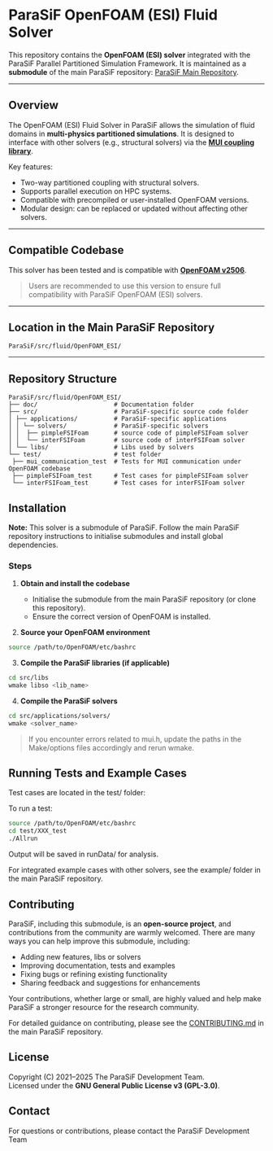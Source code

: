 # ParaSiF OpenFOAM (ESI) Fluid Solver

This repository contains the **OpenFOAM (ESI) solver** integrated with the ParaSiF Parallel Partitioned Simulation Framework.
It is maintained as a **submodule** of the main ParaSiF repository: [ParaSiF Main Repository](https://github.com/ParaSiF/ParaSiF).

---

## Overview

The OpenFOAM (ESI) Fluid Solver in ParaSiF allows the simulation of fluid domains in **multi-physics partitioned simulations**.
It is designed to interface with other solvers (e.g., structural solvers) via the **[MUI coupling library](https://mxui.github.io/)**.

Key features:

- Two-way partitioned coupling with structural solvers.
- Supports parallel execution on HPC systems.
- Compatible with precompiled or user-installed OpenFOAM versions.
- Modular design: can be replaced or updated without affecting other solvers.

---

## Compatible Codebase

This solver has been tested and is compatible with **[OpenFOAM v2506](https://www.openfoam.com/news/main-news/openfoam-v2506)**.

> Users are recommended to use this version to ensure full compatibility with ParaSiF OpenFOAM (ESI) solvers.

---

## Location in the Main ParaSiF Repository

`ParaSiF/src/fluid/OpenFOAM_ESI/`

---

## Repository Structure

```
ParaSiF/src/fluid/OpenFOAM_ESI/
├── doc/                     # Documentation folder
├── src/                     # ParaSiF-specific source code folder
│ ├── applications/          # ParaSiF-specific applications
│ │ └── solvers/             # ParaSiF-specific solvers
│ │  ├── pimpleFSIFoam       # source code of pimpleFSIFoam solver
│ │  └── interFSIFoam        # source code of interFSIFoam solver
│ └── libs/                  # Libs used by solvers
└── test/                    # test folder
 ├── mui_communication_test  # Tests for MUI communication under OpenFOAM codebase
 ├── pimpleFSIFoam_test      # Test cases for pimpleFSIFoam solver
 └── interFSIFoam_test       # Test cases for interFSIFoam solver
```
## Installation

**Note:** This solver is a submodule of ParaSiF. Follow the main ParaSiF repository instructions to initialise submodules and install global dependencies.

### Steps

1. **Obtain and install the codebase**

   - Initialise the submodule from the main ParaSiF repository (or clone this repository).
   - Ensure the correct version of OpenFOAM is installed.

2. **Source your OpenFOAM environment**

```bash
source /path/to/OpenFOAM/etc/bashrc
```

3. **Compile the ParaSiF libraries (if applicable)**

```bash
cd src/libs
wmake libso <lib_name>
```

4. **Compile the ParaSiF solvers**

```bash
cd src/applications/solvers/
wmake <solver_name>
```

> If you encounter errors related to mui.h, update the paths in the Make/options files accordingly and rerun wmake.

## Running Tests and Example Cases

Test cases are located in the test/ folder:

To run a test:

```bash
source /path/to/OpenFOAM/etc/bashrc
cd test/XXX_test
./Allrun
```

Output will be saved in runData/ for analysis.

For integrated example cases with other solvers, see the example/ folder in the main ParaSiF repository.

## Contributing

ParaSiF, including this submodule, is an **open-source project**, and contributions from the community are warmly welcomed.
There are many ways you can help improve this submodule, including:

- Adding new features, libs or solvers
- Improving documentation, tests and examples
- Fixing bugs or refining existing functionality
- Sharing feedback and suggestions for enhancements

Your contributions, whether large or small, are highly valued and help make ParaSiF a stronger resource for the research community.

For detailed guidance on contributing, please see the [CONTRIBUTING.md](https://github.com/ParaSiF/ParaSiF/blob/main/CONTRIBUTING.md) in the main ParaSiF repository.

## License

Copyright (C) 2021–2025 The ParaSiF Development Team.  
Licensed under the **GNU General Public License v3 (GPL-3.0)**.

## Contact

For questions or contributions, please contact the ParaSiF Development Team
